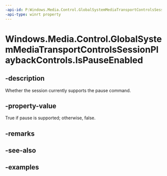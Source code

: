 ```yaml
---
-api-id: P:Windows.Media.Control.GlobalSystemMediaTransportControlsSessionPlaybackControls.IsPauseEnabled
-api-type: winrt property
---
```


<!-- Property syntax.
public bool IsPauseEnabled { get; }
-->

# Windows.Media.Control.GlobalSystemMediaTransportControlsSessionPlaybackControls.IsPauseEnabled

## -description
Whether the session currently supports the pause command.

## -property-value
True if pause is supported; otherwise, false.

## -remarks

## -see-also

## -examples

